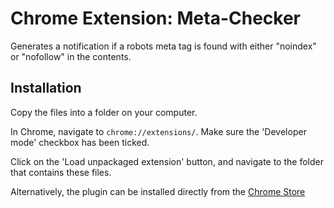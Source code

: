 Chrome Extension: Meta-Checker
==============================

Generates a notification if a robots meta tag is found with either "noindex" or "nofollow" in the contents.


## Installation

Copy the files into a folder on your computer.

In Chrome, navigate to `chrome://extensions/`. Make sure the 'Developer mode' checkbox has been ticked.

Click on the 'Load unpackaged extension' button, and navigate to the folder that contains these files.

Alternatively, the plugin can be installed directly from the <a href="https://chrome.google.com/webstore/detail/noindexnofollow-meta-tag/aijcgkcgldkomeddnlpbhdelcpfamklm">Chrome Store</a>
